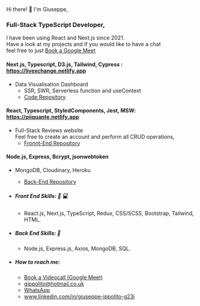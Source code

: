 Hi there! 👋
I'm Giuseppe,<br /> 
### Full-Stack TypeScript Developer,  <br />
 I have been using React and Next.js since 2021. <br />
 Have a look at my projects and if you would like to have a chat  <br />
 feel free to just [Book a Google Meet](https://calendly.com/gippolito/45min_call?month=2023-09)
 
 #### Next.js, Typescript, D3.js, Tailwind, Cypress : https://livexchange.netlify.app
   * Data Visualisation Dashboard
      * SSR, SWR, Serverless function and useContext
      * [Code Repository](https://github.com/2gi3/livexchange)
 
 
 
  #### React, Typescript, StyledComponents, Jest, MSW: https://piiquante.netlify.app
  * Full-Stack Reviews website <br />
  Feel free to create an account and perform all CRUD operations,
      *  [Fronnt-End Repository](https://github.com/2gi3/p6-front-react)
 #### Node.js, Express, Bcrypt, jsonwebtoken      
   * MongoDB, Cloudinary, Heroku
      *  [Back-End Repository](https://github.com/2gi3/p6-back)
 
     

 * ##### Front End Skills: :iphone: :computer:
    *  React.js, Next.js, TypeScript, Redux, CSS/SCSS, Bootstrap, Tailwind, HTML.
              
              
 * ##### Back End Skills: :exploding_head:
    *  Node.js, Express.js, Axios, MongoDB, SQL.
    


* ##### How to reach me:
    *  [Book a Videocall (Google Meet)](https://calendly.com/gippolito/45min_call)
    *  [gippolito@hotmail.co.uk](gippolito@hotmail.co.uk)
    *  [WhatsApp](https://wa.me/+447795961318)
    *  www.linkedin.com/in/giuseppe-ippolito-g23i
  


<!--
**2gi3/2gi3** is a ✨ _special_ ✨ repository because its `README.md` (this file) appears on your GitHub profile.

Here are some ideas to get you started:

- 🔭 I’m currently working on ...
- 🌱 I’m currently learning ...
- 👯 I’m looking to collaborate on ...
- 🤔 I’m looking for help with ...
- 💬 Ask me about ...
- 📫 How to reach me: ...
- 😄 Pronouns: ...
- ⚡ Fun fact: ...
-->
